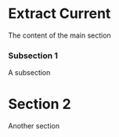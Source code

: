 # Extract Current
The content of the main section

### Subsection 1
A subsection

# Section 2
Another section